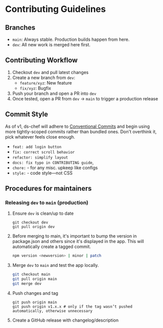 # Contributing Guidelines
## Branches
- `main`: Always stable. Production builds happen from here.
- `dev`: All new work is merged here first.
## Contributing Workflow
1. Checkout `dev` and pull latest changes
2. Create a new branch from `dev`:
   - `feature/xyz`: New feature
   - `fix/xyz`: Bugfix
3. Push your branch and open a PR into `dev`
4. Once tested, open a PR from `dev` → `main` to trigger a production release
## Commit Style
As of v1, ds-chef will adhere to [Conventional Commits](https://www.conventionalcommits.org/en/v1.0.0/) and begin using more tightly-scoped commits rather than bundled ones. Don't overthink it, pick whatever feels close enough.
- `feat: add login button`
- `fix: correct scroll behavior`
- `refactor: simplify layout`
- `docs: fix typo in CONTRIBUTING guide`,
- `chore:` - for any misc. upkeep like configs 
- `style:` - code style—not CSS

## Procedures for maintainers
### Releasing `dev` to `main` (production)
1. Ensure `dev` is clean/up to date
    ```
    git checkout dev
    git pull origin dev
    ```
2. Before merging to main, it's important to bump the version in package.json and others since it's displayed in the app. This will automatically create a tagged commit. 
    ```bash
    npm version <newversion> | minor | patch
    ```
3. Merge `dev` to `main` and test the app locally.
    ```bash
    git checkout main
    git pull origin main
    git merge dev
    ```
4. Push changes and tag
    ```
    git push origin main
    git push origin v1.x.x # only if the tag wasn’t pushed automatically, otherwise unnecessary
    ```
5. Create a GitHub release with changelog/description
